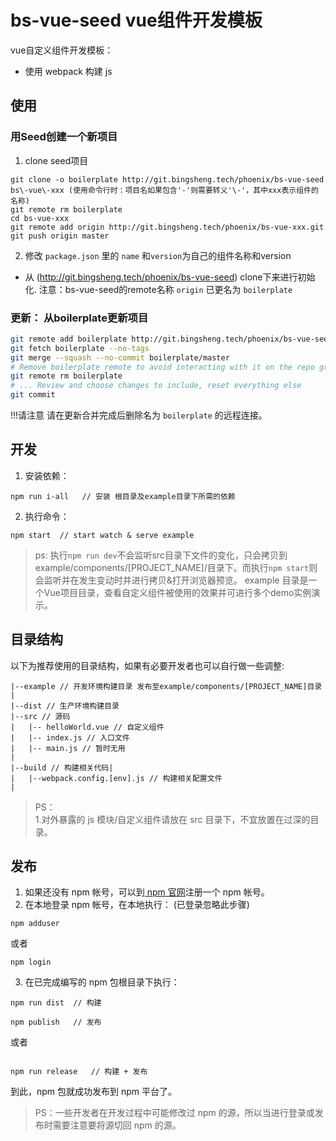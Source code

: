 # bs-vue-seed vue组件开发模板

vue自定义组件开发模板：

* 使用 webpack 构建 js

## 使用

### 用Seed创建一个新项目

1. clone seed项目

```
git clone -o boilerplate http://git.bingsheng.tech/phoenix/bs-vue-seed bs\-vue\-xxx (使用命令行时：项目名如果包含'-'则需要转义'\-'，其中xxx表示组件的名称)
git remote rm boilerplate
cd bs-vue-xxx
git remote add origin http://git.bingsheng.tech/phoenix/bs-vue-xxx.git
git push origin master
```

2. 修改 `package.json` 里的 `name` 和`version`为自己的组件名称和version


* 从 (http://git.bingsheng.tech/phoenix/bs-vue-seed) clone下来进行初始化. 注意：bs-vue-seed的remote名称 `origin` 已更名为 `boilerplate`

### 更新： 从boilerplate更新项目

```sh
git remote add boilerplate http://git.bingsheng.tech/phoenix/bs-vue-seed.git
git fetch boilerplate --no-tags
git merge --squash --no-commit boilerplate/master
# Remove boilerplate remote to avoid interacting with it on the repo graph
git remote rm boilerplate
# ... Review and choose changes to include, reset everything else
git commit
```

!!!请注意
    请在更新合并完成后删除名为 `boilerplate` 的远程连接。

## 开发

1. 安装依赖：

```
npm run i-all   // 安装 根目录及example目录下所需的依赖
```

2. 执行命令：

```
npm start  // start watch & serve example
```

> ps: 执行`npm run dev`不会监听src目录下文件的变化，只会拷贝到example/components/[PROJECT_NAME]/目录下。而执行`npm start`则会监听并在发生变动时并进行拷贝&打开浏览器预览。
example 目录是一个Vue项目目录，查看自定义组件被使用的效果并可进行多个demo实例演示。


## 目录结构

以下为推荐使用的目录结构，如果有必要开发者也可以自行做一些调整:

```
|--example // 开发环境构建目录 发布至example/components/[PROJECT_NAME]目录
|   
|--dist // 生产环境构建目录
|--src // 源码
|   |-- helloWorld.vue // 自定义组件
|   |-- index.js // 入口文件
|   |-- main.js // 暂时无用
|
|--build // 构建相关代码|
|   |--webpack.config.[env].js // 构建相关配置文件
|
```

> PS：  
1.对外暴露的 js 模块/自定义组件请放在 src 目录下，不宜放置在过深的目录。  


## 发布


1. 如果还没有 npm 帐号，可以到[ npm 官网](https://www.npmjs.com/)注册一个 npm 帐号。  
2. 在本地登录 npm 帐号，在本地执行： (已登录忽略此步骤)

```
npm adduser
```

或者

```
npm login
```

3. 在已完成编写的 npm 包根目录下执行：

```
npm run dist  // 构建

npm publish   // 发布
```

或者

```

npm run release   // 构建 + 发布

```

到此，npm 包就成功发布到 npm 平台了。

> PS：一些开发者在开发过程中可能修改过 npm 的源，所以当进行登录或发布时需要注意要将源切回 npm 的源。
